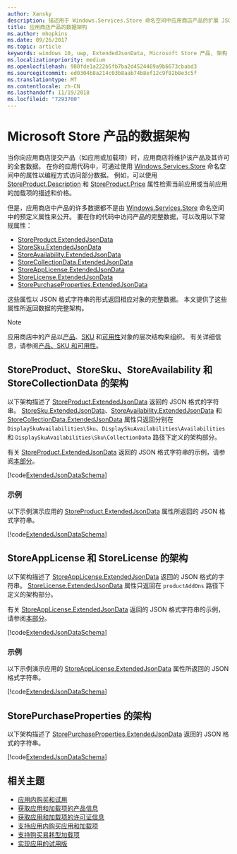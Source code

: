 ```yaml
---
author: Xansky
description: 描述用于 Windows.Services.Store 命名空间中应用商店产品的扩展 JSON 数据架构。
title: 应用商店产品的数据架构
ms.author: mhopkins
ms.date: 09/26/2017
ms.topic: article
keywords: windows 10, uwp, ExtendedJsonData, Microsoft Store 产品, 架构
ms.localizationpriority: medium
ms.openlocfilehash: 980fde1a222b5fb7ba2d4524469a9b6673cbabd3
ms.sourcegitcommit: ed0304b8a214c03b8aab74b8ef12c9f82b8e3c5f
ms.translationtype: MT
ms.contentlocale: zh-CN
ms.lasthandoff: 11/19/2018
ms.locfileid: "7293700"
---
```

# <a name="data-schemas-for-store-products"></a>Microsoft Store 产品的数据架构

当你向应用商店提交产品（如应用或加载项）时，应用商店将维护该产品及其许可的全套数据。 在你的应用代码中，可通过使用 [Windows.Services.Store](https://msdn.microsoft.com/library/windows/apps/windows.services.store.aspx) 命名空间中的属性以编程方式访问部分数据。 例如，可以使用 [StoreProduct.Description](https://docs.microsoft.com/uwp/api/windows.services.store.storeproduct.Description) 和 [StoreProduct.Price](https://docs.microsoft.com/uwp/api/windows.services.store.storeproduct.Price) 属性检索当前应用或当前应用的加载项的描述和价格。

但是，应用商店中产品的许多数据都不是由 [Windows.Services.Store](https://msdn.microsoft.com/library/windows/apps/windows.services.store.aspx) 命名空间中的预定义属性来公开。 要在你的代码中访问产品的完整数据，可以改用以下常规属性：

* [StoreProduct.ExtendedJsonData](https://docs.microsoft.com/uwp/api/windows.services.store.storeproduct.ExtendedJsonData)
* [StoreSku.ExtendedJsonData](https://docs.microsoft.com/uwp/api/windows.services.store.storesku.ExtendedJsonData)
* [StoreAvailability.ExtendedJsonData](https://docs.microsoft.com/uwp/api/windows.services.store.storeavailability.ExtendedJsonData)
*   [StoreCollectionData.ExtendedJsonData](https://docs.microsoft.com/uwp/api/windows.services.store.storecollectiondata.ExtendedJsonData)
*   [StoreAppLicense.ExtendedJsonData](https://docs.microsoft.com/uwp/api/windows.services.store.storeapplicense.ExtendedJsonData)
* [StoreLicense.ExtendedJsonData](https://docs.microsoft.com/uwp/api/windows.services.store.storelicense.ExtendedJsonData)
*   [StorePurchaseProperties.ExtendedJsonData](https://docs.microsoft.com/uwp/api/windows.services.store.storepurchaseproperties.ExtendedJsonData)

这些属性以 JSON 格式字符串的形式返回相应对象的完整数据。 本文提供了这些属性所返回数据的完整架构。

> [!NOTE]
> 应用商店中的产品以[产品](https://docs.microsoft.com/uwp/api/windows.services.store.storeproduct)、[SKU](https://docs.microsoft.com/uwp/api/windows.services.store.storesku) 和[可用性](https://docs.microsoft.com/uwp/api/windows.services.store.storeavailability)对象的层次结构来组织。 有关详细信息，请参阅[产品、SKU 和可用性](in-app-purchases-and-trials.md#products-skus)。

## <a name="schema-for-storeproduct-storesku-storeavailability-and-storecollectiondata"></a>StoreProduct、StoreSku、StoreAvailability 和 StoreCollectionData 的架构

以下架构描述了 [StoreProduct.ExtendedJsonData](https://docs.microsoft.com/uwp/api/windows.services.store.storeproduct.ExtendedJsonData) 返回的 JSON 格式的字符串。 [StoreSku.ExtendedJsonData](https://docs.microsoft.com/uwp/api/windows.services.store.storesku.ExtendedJsonData)、[StoreAvailability.ExtendedJsonData](https://docs.microsoft.com/uwp/api/windows.services.store.storeavailability.ExtendedJsonData) 和 [StoreCollectionData.ExtendedJsonData](https://docs.microsoft.com/uwp/api/windows.services.store.storecollectiondata.ExtendedJsonData) 属性只返回分别在 ```DisplaySkuAvailabilities\Sku```、```DisplaySkuAvailabilities\Availabilities``` 和 ```DisplaySkuAvailabilities\Sku\CollectionData``` 路径下定义的架构部分。

有关 [StoreProduct.ExtendedJsonData](https://docs.microsoft.com/uwp/api/windows.services.store.storeproduct.ExtendedJsonData) 返回的 JSON 格式字符串的示例，请参阅[本部分](#product-example)。

[!code[ExtendedJsonDataSchema](./code/InAppPurchasesAndLicenses_RS1/json/StoreProduct.ExtendedJsonData.json#L1-L729)]

<span id="product-example" />

### <a name="example"></a>示例

以下示例演示应用的 [StoreProduct.ExtendedJsonData](https://docs.microsoft.com/uwp/api/windows.services.store.storeproduct.ExtendedJsonData) 属性所返回的 JSON 格式字符串。

[!code[ExtendedJsonDataSchema](./code/InAppPurchasesAndLicenses_RS1/json/StoreProduct.ExtendedJsonDataExample.json#L1-L268)]

## <a name="schema-for-storeapplicense-and-storelicense"></a>StoreAppLicense 和 StoreLicense 的架构

以下架构描述了 [StoreAppLicense.ExtendedJsonData](https://docs.microsoft.com/uwp/api/windows.services.store.storeapplicense.ExtendedJsonData) 返回的 JSON 格式的字符串。 [StoreLicense.ExtendedJsonData](https://docs.microsoft.com/uwp/api/windows.services.store.storelicense.ExtendedJsonData) 属性只返回在 ```productAddOns``` 路径下定义的架构部分。

有关 [StoreAppLicense.ExtendedJsonData](https://docs.microsoft.com/uwp/api/windows.services.store.storeapplicense.ExtendedJsonData) 返回的 JSON 格式字符串的示例，请参阅[本部分](#license-example)。

[!code[ExtendedJsonDataSchema](./code/InAppPurchasesAndLicenses_RS1/json/StoreAppLicense.ExtendedJsonData.json#L1-L80)]

<span id="license-example" />

### <a name="example"></a>示例

以下示例演示应用的 [StoreAppLicense.ExtendedJsonData](https://docs.microsoft.com/uwp/api/windows.services.store.storeapplicense.ExtendedJsonData) 属性所返回的 JSON 格式字符串。

[!code[ExtendedJsonDataSchema](./code/InAppPurchasesAndLicenses_RS1/json/StoreAppLicense.ExtendedJsonDataExample.json#L1-L28)]

## <a name="schema-for-storepurchaseproperties"></a>StorePurchaseProperties 的架构

以下架构描述了 [StorePurchaseProperties.ExtendedJsonData](https://docs.microsoft.com/uwp/api/windows.services.store.storepurchaseproperties.ExtendedJsonData) 返回的 JSON 格式的字符串。

[!code[ExtendedJsonDataSchema](./code/InAppPurchasesAndLicenses_RS1/json/StorePurchaseProperties.ExtendedJsonData.json#L1-L12)]

## <a name="related-topics"></a>相关主题

* [应用内购买和试用](in-app-purchases-and-trials.md)
* [获取应用和加载项的产品信息](get-product-info-for-apps-and-add-ons.md)
* [获取应用和加载项的许可证信息](get-license-info-for-apps-and-add-ons.md)
* [支持应用内购买应用和加载项](enable-in-app-purchases-of-apps-and-add-ons.md)
* [支持购买易耗型加载项](enable-consumable-add-on-purchases.md)
* [实现应用的试用版](implement-a-trial-version-of-your-app.md)
